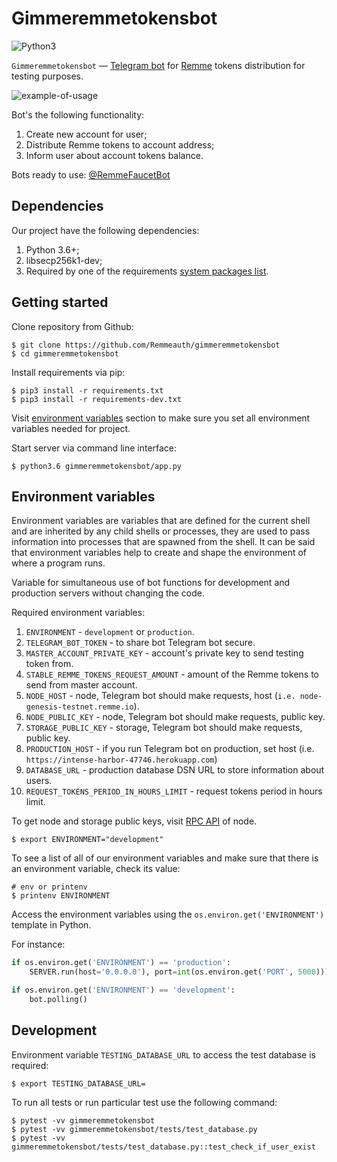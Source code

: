 # Gimmeremmetokensbot

![Python3](https://img.shields.io/badge/Python-3.6-brightgreen.svg)

`Gimmeremmetokensbot` — [Telegram bot](https://core.telegram.org/bots) for [Remme](https://remme.io) tokens distribution for testing purposes.

![example-of-usage](https://github.com/Remmeauth/gimmeremmetokensbot/blob/develop/assets/bot-usage-example.gif)

Bot's the following functionality:
1. Create new account for user;
2. Distribute Remme tokens to account address;
3. Inform user about account tokens balance.

Bots ready to use: [@RemmeFaucetBot](https://t.me/RemmeFaucetBot)

## Dependencies

Our project have the following dependencies:

1. Python 3.6+;
2. libsecp256k1-dev;
3. Required by one of the requirements [system packages list](https://github.com/ludbb/secp256k1-py#installation-with-compilation).

## Getting started

Clone repository from Github:
```
$ git clone https://github.com/Remmeauth/gimmeremmetokensbot
$ cd gimmeremmetokensbot
```

Install requirements via pip:

```
$ pip3 install -r requirements.txt
$ pip3 install -r requirements-dev.txt
```

Visit [environment variables](#environment-variables) section to make sure you set all environment variables needed for project.

Start server via command line interface:

```
$ python3.6 gimmeremmetokensbot/app.py
```

## Environment variables

Environment variables are variables that are defined for the current shell and are inherited by any child shells or processes, 
they are used to pass information into processes that are spawned from the shell. It can be said that environment variables help to create and shape the environment of where a program runs.

Variable for simultaneous use of bot functions for development and production servers without changing the code.

Required environment variables:

1. `ENVIRONMENT` - `development` or `production`.
2. `TELEGRAM_BOT_TOKEN` - to share bot Telegram bot secure.
3. `MASTER_ACCOUNT_PRIVATE_KEY` - account's private key to send testing token from.
4. `STABLE_REMME_TOKENS_REQUEST_AMOUNT` - amount of the Remme tokens to send from master account.
5. `NODE_HOST` - node, Telegram bot should make requests, host (`i.e. node-genesis-testnet.remme.io`).
6. `NODE_PUBLIC_KEY` - node, Telegram bot should make requests, public key.
7. `STORAGE_PUBLIC_KEY` - storage, Telegram bot should make requests, public key.
8. `PRODUCTION_HOST` - if you run Telegram bot on production, set host (i.e. `https://intense-harbor-47746.herokuapp.com`)
9. `DATABASE_URL` - production database DSN URL to store information about users.
10. `REQUEST_TOKENS_PERIOD_IN_HOURS_LIMIT` - request tokens period in hours limit.

To get node and storage public keys, visit [RPC API](https://remmeio.atlassian.net/wiki/spaces/WikiREMME/pages/292814862/RPC+API+specification) of node.

```
$ export ENVIRONMENT="development"
```
To see a list of all of our environment variables and make sure that there is an environment variable, check its value:

```
# env or printenv
$ printenv ENVIRONMENT
```

Access the environment variables using the `os.environ.get('ENVIRONMENT')` template in Python.

For instance:

```python
if os.environ.get('ENVIRONMENT') == 'production':
    SERVER.run(host='0.0.0.0'), port=int(os.environ.get('PORT', 5000)))

if os.environ.get('ENVIRONMENT') == 'development':
    bot.polling()
```

## Development

Environment variable `TESTING_DATABASE_URL` to access the test database is required:

```
$ export TESTING_DATABASE_URL=
```

To run all tests or run particular test use the following command:

```
$ pytest -vv gimmeremmetokensbot
$ pytest -vv gimmeremmetokensbot/tests/test_database.py
$ pytest -vv gimmeremmetokensbot/tests/test_database.py::test_check_if_user_exist
```
